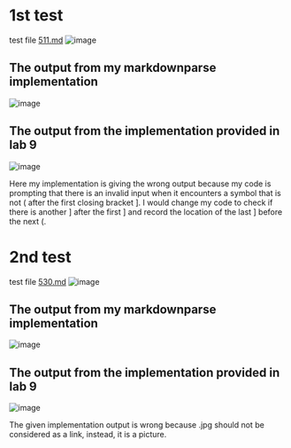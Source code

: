 # 1st test
test file [511.md](https://github.com/ucsd-cse15l-w22/markdown-parse/blob/main/test-files/511.md)
![image](https://user-images.githubusercontent.com/51312196/158481373-5b5f34ad-8424-4b7b-bab3-93eafd6ff258.png)


## The output from my markdownparse implementation
![image](https://user-images.githubusercontent.com/51312196/158481718-a76c3c2b-9bb9-4055-9f67-6b0fe8c0a58b.png)

## The output from the implementation provided in lab 9 
![image](https://user-images.githubusercontent.com/51312196/158481407-222c02bc-c220-4ff2-8751-b788b2f2fcd6.png)

Here my implementation is giving the wrong output because my code is prompting that there is an invalid input when it encounters a symbol that is not ( after the first closing bracket ]. I would change my code to check if there is another ] after the first ] and record the location of the last ] before the next (. 

# 2nd test
test file [530.md](https://github.com/ucsd-cse15l-w22/markdown-parse/blob/main/test-files/530.md)
![image](https://user-images.githubusercontent.com/51312196/158480830-6f612d4f-94e2-414b-9a83-d1a6cfa0f4c1.png)

## The output from my markdownparse implementation
![image](https://user-images.githubusercontent.com/51312196/158481686-e3a4a626-5d69-459b-8889-472162da1493.png)

## The output from the implementation provided in lab 9 
![image](https://user-images.githubusercontent.com/51312196/158481226-77c60614-1ef6-4e43-bbfb-a4cbca4f0e61.png)

The given implementation output is wrong because .jpg should not be considered as a link, instead, it is a picture.
